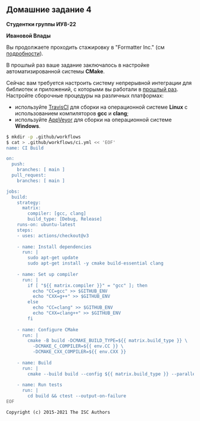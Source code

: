 ## Домашние задание 4

**Студентки группы ИУ8-22**

**Ивановой Влады**

Вы продолжаете проходить стажировку в "Formatter Inc." (см [подробности](https://github.com/tp-labs/lab03#Homework)).

В прошлый раз ваше задание заключалось в настройке автоматизированной системы **CMake**.

Сейчас вам требуется настроить систему непрерывной интеграции для библиотек и приложений, с которыми вы работали в [прошлый раз](https://github.com/tp-labs/lab03#Homework). Настройте сборочные процедуры на различных платформах:
* используйте [TravisCI](https://travis-ci.com/) для сборки на операционной системе **Linux** с использованием компиляторов **gcc** и **clang**;
* используйте [AppVeyor](https://www.appveyor.com/) для сборки на операционной системе **Windows**.
```sh
$ mkdir -p .github/workflows
$ cat > .github/workflows/ci.yml << 'EOF'
name: CI Build

on:
  push:
    branches: [ main ]
  pull_request:
    branches: [ main ]

jobs:
  build:
    strategy:
      matrix:
        compiler: [gcc, clang]
        build_type: [Debug, Release]
    runs-on: ubuntu-latest
    steps:
    - uses: actions/checkout@v3
    
    - name: Install dependencies
      run: |
        sudo apt-get update
        sudo apt-get install -y cmake build-essential clang
        
    - name: Set up compiler
      run: |
        if [ "${{ matrix.compiler }}" = "gcc" ]; then
          echo "CC=gcc" >> $GITHUB_ENV
          echo "CXX=g++" >> $GITHUB_ENV
        else
          echo "CC=clang" >> $GITHUB_ENV
          echo "CXX=clang++" >> $GITHUB_ENV
        fi
        
    - name: Configure CMake
      run: |
        cmake -B build -DCMAKE_BUILD_TYPE=${{ matrix.build_type }} \
          -DCMAKE_C_COMPILER=${{ env.CC }} \
          -DCMAKE_CXX_COMPILER=${{ env.CXX }}
          
    - name: Build
      run: |
        cmake --build build --config ${{ matrix.build_type }} --parallel 2
        
    - name: Run tests
      run: |
        cd build && ctest --output-on-failure
EOF

```

```
Copyright (c) 2015-2021 The ISC Authors
```
